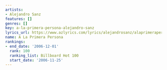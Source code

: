 ```yaml
---
artists:
- Alejandro Sanz
features: []
genres: []
key: a-la-primera-persona-alejandro-sanz
lyrics_url: https://www.azlyrics.com/lyrics/alejandrosanz/alaprimerapersona.html
name: A La Primera Persona
rankings:
- end_date: '2006-12-01'
  rank: 100
  ranking_list: Billboard Hot 100
  start_date: '2006-11-25'
---
```

